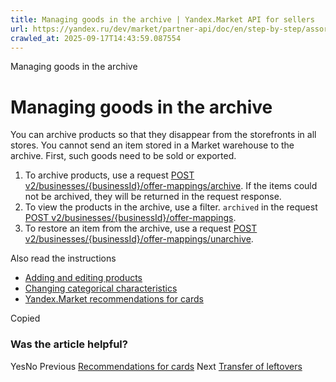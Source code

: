 ```yaml
---
title: Managing goods in the archive | Yandex.Market API for sellers
url: https://yandex.ru/dev/market/partner-api/doc/en/step-by-step/assortment-archive
crawled_at: 2025-09-17T14:43:59.087554
---
```


Managing goods in the archive
# Managing goods in the archive
You can archive products so that they disappear from the storefronts in all stores.
You cannot send an item stored in a Market warehouse to the archive.
First, such goods need to be sold or exported.
  1. To archive products, use a request [POST v2/businesses/{businessId}/offer-mappings/archive](https://yandex.ru/dev/market/partner-api/doc/en/step-by-step/en/reference/business-assortment/addOffersToArchive). If the items could not be archived, they will be returned in the request response.
  2. To view the products in the archive, use a filter. `archived` in the request [POST v2/businesses/{businessId}/offer-mappings](https://yandex.ru/dev/market/partner-api/doc/en/step-by-step/en/reference/business-assortment/getOfferMappings).
  3. To restore an item from the archive, use a request [POST v2/businesses/{businessId}/offer-mappings/unarchive](https://yandex.ru/dev/market/partner-api/doc/en/step-by-step/en/reference/business-assortment/deleteOffersFromArchive).


Also read the instructions
  * [Adding and editing products](https://yandex.ru/dev/market/partner-api/doc/en/step-by-step/en/step-by-step/assortment-add-goods)
  * [Changing categorical characteristics](https://yandex.ru/dev/market/partner-api/doc/en/step-by-step/en/step-by-step/content-change)
  * [Yandex.Market recommendations for cards](https://yandex.ru/dev/market/partner-api/doc/en/step-by-step/en/step-by-step/recommendations)


Copied
### Was the article helpful?
YesNo
Previous
[Recommendations for cards](https://yandex.ru/dev/market/partner-api/doc/en/step-by-step/en/step-by-step/recommendations)
Next
[Transfer of leftovers](https://yandex.ru/dev/market/partner-api/doc/en/step-by-step/en/step-by-step/stocks)
